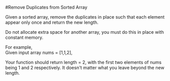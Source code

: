 #Remove Duplicates from Sorted Array

Given a sorted array, remove the duplicates in place such that each element appear only once and return the new length.  

Do not allocate extra space for another array, you must do this in place with constant memory.  

For example,  
Given input array nums = [1,1,2],  

Your function should return length = 2, with the first two elements of nums being 1 and 2 respectively. It doesn't matter what you leave beyond the new length.
